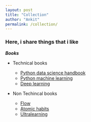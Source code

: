 ```yaml
---
layout: post
title: "Collection"
author: "Ankit"
permalink: /collection/
---
```


### Here, i share things that i like

***Books***

+ Technical books
	+ [Python data science handbook](https://jakevdp.github.io/PythonDataScienceHandbook/)
	+ [Python machine learning](https://www.amazon.in/Python-Machine-Learning-Sebastian-Raschka/dp/1787125939)
	+ [Deep learning](https://www.deeplearningbook.org/)



+ Non Techincal books
	+ [Flow](https://www.amazon.in/Flow-Psychology-Experience-Perennial-Classics/dp/0061339202)
	+ [Atomic habits](https://jamesclear.com/atomic-habits)
	+ [Ultralearning](https://www.scotthyoung.com/blog/ultralearning/)
